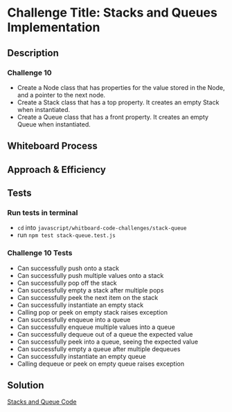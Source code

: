# Challenge Title: Stacks and Queues Implementation

## Description

### Challenge 10

- Create a Node class that has properties for the value stored in the Node, and a pointer to the next node.
- Create a Stack class that has a top property. It creates an empty Stack when instantiated.
- Create a Queue class that has a front property. It creates an empty Queue when instantiated.

## Whiteboard Process
<!-- Embedded whiteboard image -->

## Approach & Efficiency
<!-- What approach did you take? Why? What is the Big O space/time for this approach? -->

## Tests

### Run tests in terminal

- `cd` into `javascript/whitboard-code-challenges/stack-queue`
- run `npm test stack-queue.test.js`

### Challenge 10 Tests

- Can successfully push onto a stack
- Can successfully push multiple values onto a stack
- Can successfully pop off the stack
- Can successfully empty a stack after multiple pops
- Can successfully peek the next item on the stack
- Can successfully instantiate an empty stack
- Calling pop or peek on empty stack raises exception
- Can successfully enqueue into a queue
- Can successfully enqueue multiple values into a queue
- Can successfully dequeue out of a queue the expected value
- Can successfully peek into a queue, seeing the expected value
- Can successfully empty a queue after multiple dequeues
- Can successfully instantiate an empty queue
- Calling dequeue or peek on empty queue raises exception

## Solution

[Stacks and Queue Code](./index.js)

